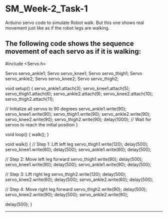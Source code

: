# SM_Week-2_Task-1
Arduino servo code to simulate Robot walk. But this one shows real movement just like as if the robot legs are walking.

The following code shows the sequence movement of each servo as if it is walking:
---------------------------------------------------------------------------------------------------------------------------------------
#include <Servo.h>

Servo servo_ankle1;
Servo servo_knee1;
Servo servo_thigh1;
Servo servo_ankle2;
Servo servo_knee2;
Servo servo_thigh2;

void setup() {
  servo_ankle1.attach(3);
  servo_knee1.attach(5);
  servo_thigh1.attach(6);
  servo_ankle2.attach(9);
  servo_knee2.attach(10);
  servo_thigh2.attach(11);  
  
  // Initialize all servos to 90 degrees
  servo_ankle1.write(90);
  servo_knee1.write(90);
  servo_thigh1.write(90);
  servo_ankle2.write(90);
  servo_knee2.write(90);
  servo_thigh2.write(90);
  delay(1000);  // Wait for servos to reach the initial position
}

void loop() {
  walk();
}

void walk() {
  // Step 1: Lift left leg
  servo_thigh1.write(120);
  delay(500);
  servo_knee1.write(60);
  delay(500);
  servo_ankle1.write(60);
  delay(500);

  // Step 2: Move left leg forward
  servo_thigh1.write(90);
  delay(500);
  servo_knee1.write(90);
  delay(500);
  servo_ankle1.write(90);
  delay(500);

  // Step 3: Lift right leg
  servo_thigh2.write(120);
  delay(500);
  servo_knee2.write(60);
  delay(500);
  servo_ankle2.write(60);
  delay(500);

  // Step 4: Move right leg forward
  servo_thigh2.write(90);
  delay(500);
  servo_knee2.write(90);
  delay(500);
  servo_ankle2.write(90);
  
  delay(500);
}


---------------------------------------------------------------------------------------------------------------------------------------


